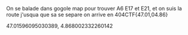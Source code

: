 On se balade dans gogole map pour trouver A6 E17 et E21, et on suis la route j'usqua que sa se separe on arrive en 
404CTF{47.01,04.86}

47.01596095030389, 4.868002332260142
